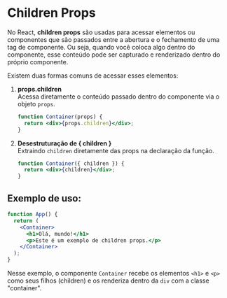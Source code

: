 
# Children Props

No React, **children props** são usadas para acessar elementos ou componentes que são passados entre a abertura e o fechamento de uma tag de componente. Ou seja, quando você coloca algo dentro do componente, esse conteúdo pode ser capturado e renderizado dentro do próprio componente.

Existem duas formas comuns de acessar esses elementos:

1. **props.children**  
   Acessa diretamente o conteúdo passado dentro do componente via o objeto `props`.

   ```jsx
   function Container(props) {
     return <div>{props.children}</div>;
   }
   ```

2. **Desestruturação de { children }**  
   Extraindo `children` diretamente das props na declaração da função.

   ```jsx
   function Container({ children }) {
     return <div>{children}</div>;
   }
   ```

## Exemplo de uso:

```jsx
function App() {
  return (
    <Container>
      <h1>Olá, mundo!</h1>
      <p>Este é um exemplo de children props.</p>
    </Container>
  );
}
```

Nesse exemplo, o componente `Container` recebe os elementos `<h1>` e `<p>` como seus filhos (children) e os renderiza dentro da `div` com a classe "container".
